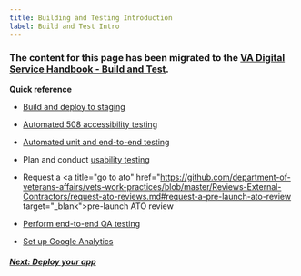 ```yaml
---
title: Building and Testing Introduction
label: Build and Test Intro
---
```

### The content for this page has been migrated to the <a title="go to VA Digital Service Handbook" href="https://department-of-veterans-affairs.github.io/va-digital-service-handbook/delivery/build-and-test/index.html" target="_blank">VA Digital Service Handbook - Build and Test</a>.

**Quick reference**

* <a title="go to build and deploy to staging" href="https://department-of-veterans-affairs.github.io/va-digital-service-handbook/delivery/build-and-test/activities#mvp-activities" target="_blank">Build and deploy to staging</a>

* [Automated 508 accessibility testing](./automated-testing)

* [Automated unit and end-to-end testing](../vets-developer-docs/vets-website/forms/tests)

* Plan and conduct <a title="go to usability testing" href="https://department-of-veterans-affairs.github.io/va-digital-service-handbook/resources/user-research#user-research-activities" target="_blank">usability testing</a>

* Request a <a title="go to ato" href="https://github.com/department-of-veterans-affairs/vets-work-practices/blob/master/Reviews-External-Contractors/request-ato-reviews.md#request-a-pre-launch-ato-review target="_blank">pre-launch ATO review</a>

* [Perform end-to-end QA testing](./qa)

* [Set up Google Analytics](../vets-developer-docs/google-analytics)

<!--* [Load test your app](needlink) - a guide for making sure your app can handle the anticipated request load without breaking.-->

<!-- Next Button -->
<a href='../deploy-your-app/deploy-intro'><div class="next-button"><h5 class="next-text">Next: Deploy your app</h5></div></a>
